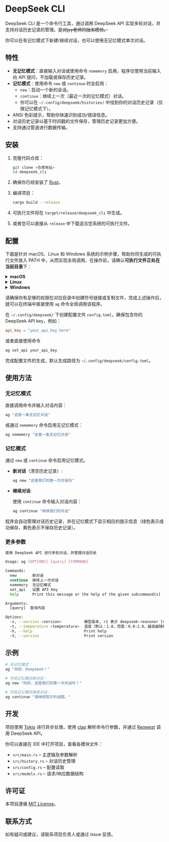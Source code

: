 # DeepSeek CLI

DeepSeek CLI 是一个命令行工具，通过调用 DeepSeek API 实现多轮对话，并支持对话历史记录的管理。~~是对jyy老师的拙劣模仿。~~

你可以在有记忆模式下新建/继续对话，也可以使用无记忆模式单次对话。

## 特性

- **无记忆模式**：直接输入对话或使用命令 `nomemory` 启用，程序仅使用当前输入向 API 提问，不加载或保存历史记录。
- **记忆模式**：使用命令 `new` 或 `continue` 时会启用：
  - `new`：启动一个新的会话。
  - `continue`：继续上一次（最近一次的记忆模式）对话。
  - 你可以在 `~/.config/deepseek/histories/` 中找到你的对话历史记录（仅限记忆模式下）。
- ANSI 色彩提示，帮助你快速识别成功/错误信息。
- 对话历史记录以基于时间戳的文件保存，管理历史记录更加方便。
- 支持通过管道进行数据传输。

## 安装

1. 克隆代码仓库：

   ```sh
   git clone <仓库地址>
   cd deepseek_cli
   ```

2. 确保你已经安装了 [Rust](https://www.rust-lang.org/tools/install)。

3. 编译项目：

   ```sh
   cargo build --release
   ```

4. 可执行文件将在 `target/release/deepseek_cli` 中生成。

5. 或者您可以直接从 `release` 中下载适合您系统的可执行文件。

## 配置

下面是针对 macOS、Linux 和 Windows 系统的示例步骤，帮助你将生成的可执行文件放入 PATH 中，从而实现全局调用，在操作前，请确认**可执行文件正处在当前目录**下：

<details>
  <summary><strong>macOS</strong></summary>

  在终端中执行以下命令（需要管理员权限），将可执行文件链接到 `/usr/local/bin` 目录（通常已在 PATH 中）：

  ```bash
  sudo ln -s $(pwd)/deepseek_cli /usr/local/bin/ag
  ```
</details>

<details>
  <summary><strong>Linux</strong></summary>

  使用链接方式：
  
  ```bash
  sudo ln -s $(pwd)/deepseek_cli /usr/local/bin/ag
  ```

  或复制文件：
  
  ```bash
  sudo cp $(pwd)/deepseek_cli /usr/local/bin/ag
  ```
</details>

<details>
  <summary><strong>Windows</strong></summary>

  在管理员权限下的命令提示符或 PowerShell 中执行：
  
  ```cmd
  copy deepseek_cli.exe C:\Windows\System32\ag.exe
  ```
</details>

请确保你有足够的权限在对应目录中创建符号链接或复制文件，完成上述操作后，就可以在终端中直接使用 `ag` 命令全局调用该程序。

在 `~/.config/deepseek/` 下创建配置文件 `config.toml`，确保包含你的 DeepSeek API key，例如：

```toml
api_key = "your_api_key_here"
```

或者直接使用命令

```sh
ag set_api your_api_key
```

完成配置文件的生成，默认生成路径为 `~/.config/deepseek/config.toml`。

## 使用方法

### 无记忆模式

直接调用命令并输入对话内容：

```sh
ag "这是一条无记忆对话"
```

或通过 `nomemory` 命令启用无记忆模式：

```sh
ag nomemory "这是一条无记忆对话"
```

### 记忆模式

通过 `new` 或 `continue` 命令启用记忆模式。

- **新对话**（清空历史记录）:

  ```sh
  ag new "这是我们的第一次对话吗"
  ```

- **继续对话**:
  
  使用 `continue` 命令输入对话内容：

  ```sh
  ag continue "继续我们的对话"
  ```

程序会自动管理对话历史记录，并在记忆模式下显示相应的提示信息（绿色表示成功保存，黄色表示不保存历史记录）。

### 更多参数

```sh
使用 DeepSeek API 进行多轮对话，并管理对话历史

Usage: ag [OPTIONS] [query] [COMMAND]

Commands:
  new       新对话
  continue  继续上一次对话
  nomemory  无记忆模式
  set_api   设置 API Key
  help      Print this message or the help of the given subcommand(s)

Arguments:
  [query]  查询内容

Options:
  -v, --version <version>          模型版本, r1 表示 deepseek-reasoner [default: v3]
  -t, --temperature <temperature>  温度（默认：1.0，范围：0.0-2.0，越高越随机） [default: 1.0]
  -h, --help                       Print help
  -V, --version                    Print version
```

## 示例

```sh
# 无记忆模式：
ag "你好，DeepSeek！"

# 开启记忆模式新对话：
ag new "你好，这是我们的第一次对话吗？"

# 开启记忆模式继续对话：
ag continue "请继续刚才的话题。"
```

## 开发

项目使用 [Tokio](https://docs.rs/tokio) 进行异步处理，使用 [clap](https://docs.rs/clap) 解析命令行参数，并通过 [Reqwest](https://docs.rs/reqwest) 调用 DeepSeek API。

你可以直接在 IDE 中打开项目，查看各模块文件：
- `src/main.rs` – 主逻辑及参数解析
- `src/history.rs` – 对话历史管理
- `src/config.rs` – 配置读取
- `src/models.rs` – 请求/响应数据结构

## 许可证

本项目遵循 [MIT License](LICENSE)。

## 联系方式

如有疑问或建议，请联系项目负责人或通过 issue 反馈。